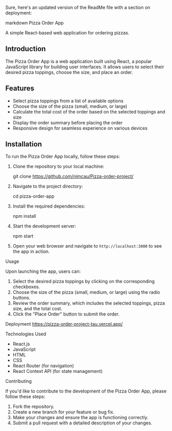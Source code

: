 Sure, here's an updated version of the ReadMe file with a section on deployment:

markdown
Pizza Order App

A simple React-based web application for ordering pizzas.

 ## Introduction

The Pizza Order App is a web application built using React, a popular JavaScript library for building user interfaces. It allows users to select their desired pizza toppings, choose the size, and place an order.

## Features

- Select pizza toppings from a list of available options
- Choose the size of the pizza (small, medium, or large)
- Calculate the total cost of the order based on the selected toppings and size
- Display the order summary before placing the order
- Responsive design for seamless experience on various devices

## Installation

To run the Pizza Order App locally, follow these steps:

1. Clone the repository to your local machine:
   
   git clone https://github.com/nimcau/Pizza-order-project/
   
3. Navigate to the project directory:
   
   cd pizza-order-app
   
4. Install the required dependencies:
   
   npm install
   
5. Start the development server:
   
   npm start
   
6. Open your web browser and navigate to `http://localhost:3000` to see the app in action.

Usage

Upon launching the app, users can:

1. Select the desired pizza toppings by clicking on the corresponding checkboxes.
2. Choose the size of the pizza (small, medium, or large) using the radio buttons.
3. Review the order summary, which includes the selected toppings, pizza size, and the total cost.
4. Click the "Place Order" button to submit the order.

Deployment
https://pizza-order-project-tau.vercel.app/

Technologies Used

- React.js
- JavaScript
- HTML
- CSS
- React Router (for navigation)
- React Context API (for state management)

 Contributing

If you'd like to contribute to the development of the Pizza Order App, please follow these steps:

1. Fork the repository.
2. Create a new branch for your feature or bug fix.
3. Make your changes and ensure the app is functioning correctly.
4. Submit a pull request with a detailed description of your changes.

